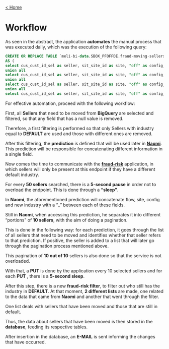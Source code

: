 [< Home](/)

# Workflow

As seen in the abstract, the application **automates** the manual process that was executed daily, which was the execution of the following query:
```sql
CREATE OR REPLACE TABLE `meli-bi-data.SBOX_PFOFFDE.fraud-moving-sellers-op`
AS (
select cus_cust_id_sel as seller, sit_site_id as site, "off" as config_id, industry_id as industry, flow_type as flow, industry_id_new as new_industry, "salesforce_pedidos_flex" as table_name from `meli-bi-data.SBOX_PF_OFF.salesforce_pedidos_flex`
union all
select cus_cust_id_sel as seller, sit_site_id as site, "off" as config_id, industry_id as industry, flow_type as flow, industry_id_new as new_industry, "CX_ListadoSel_ConReclamo_trusted_paraFlex" as table_name from `meli-bi-data.SBOX_PF_OFF.CX_ListadoSel_ConReclamo_trusted_paraFlex`
union all
select cus_cust_id_sel as seller, sit_site_id as site, "off" as config_id, industry_id as industry, flow_type as flow, industry_id_new as new_industry, "movimiento_industrias" as table_name from `meli-bi-data.SBOX_PF_OFF.movimiento_industrias`
union all
select cus_cust_id_sel as seller, sit_site_id as site, "off" as config_id, industry_id as industry, flow_type as flow, industry_id_new as new_industry, "List_sellers_trusted_api_cow_OP" as table_name from `meli-bi-data.SBOX_PF_OFF.List_sellers_trusted_api_cow_OP`
```

For effective automation, proceed with the following workflow:

First, all **Sellers** that need to be moved from **BigQuery** are selected and filtered, so that any field that has a null value is removed.

Therefore, a first filtering is performed so that only Sellers with industry equal to **DEFAULT** are used and those with different ones are removed.

After this filtering, the **prediction** is defined that will be used later in **[Naomi](https://naomi.adminml.com/tree)**. This prediction will be responsible for concatenating different information in a single field.

Now comes the time to communicate with the **[fraud-risk](https://web.furycloud.io/fraud-risk-config/summary)** application, in which sellers will only be present at this endpoint if they have a different default industry.

For every **50 sellers** searched, there is a **5-second pause** in order not to overload the endpoint. This is done through a **“sleep”**.

In **Naomi**, the aforementioned prediction will concatenate flow, site, config and new industry with a “_” between each of these fields.

Still in **Naomi**, when accessing this prediction, he separates it into different “portions” of **10 sellers**, with the aim of doing a pagination.

This is done in the following way: for each prediction, it goes through the list of all sellers that need to be moved and identifies whether that seller refers to that prediction. If positive, the seller is added to a list that will later go through the pagination process mentioned above.

This pagination of **10 out of 10** sellers is also done so that the service is not overloaded.

With that, a **PUT** is done by the application every 10 selected sellers and for each **PUT** , there is a **5-second sleep**.

After this step, there is a new **fraud-risk filter**, to filter out who still has the industry in **DEFAULT**. At that moment, **2 different lists** are made, one related to the data that came from **Naomi** and another that went through the filter.

One list deals with sellers that have been moved and those that are still in default.

Thus, the data about sellers that have been moved is then stored in the **database**, feeding its respective tables.

After insertion in the database, an **E-MAIL** is sent informing the changes that have occurred.
